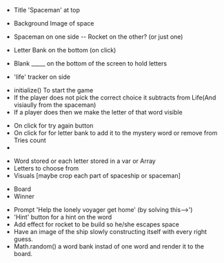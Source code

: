 <!-- Space...The Final Frontier -->

<!-- Appearance -->
- Title 'Spaceman' at top 

- Background Image of space

- Spaceman on one side -- Rocket on the other? (or just one)

- Letter Bank on the bottom (on click)

- Blank _____ on the bottom of the screen to hold letters

- 'life' tracker on side



<!-- /*----- functions -----*/ -->
- initialize() To start the game
- If the player does not pick the correct choice it subtracts from Life(And visiaully from the spaceman)
- If a player does then we make the letter of that word visible


<!-- On click  -->
- On click for try again button
- On click for for letter bank to add it to the mystery word or remove from Tries count
- 


<!-- Constants -->
- Word stored or each letter stored in a var or Array
- Letters to choose from 
- Visuals [maybe crop each part of spaceship or spaceman]


<!-- App's state (variables) -->
- Board
- Winner


<!-- ICE BOX(least to most difficult) --> 
- Prompt 'Help the lonely voyager get home' (by solving this-->')
- 'Hint' button for a hint on the word
- Add effect for rocket to be build so he/she escapes space
- Have an image of the ship slowly constructing itself with every right guess.
- Math.random() a word bank instad of one word and render it to the board.